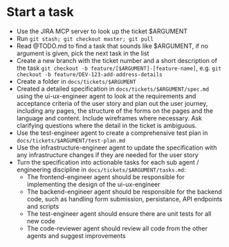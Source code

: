 # Start a task

- Use the JIRA MCP server to look up the ticket $ARGUMENT
- Run `git stash; git checkout master; git pull`
- Read @TODO.md to find a task that sounds like $ARGUMENT, if no argument is given, pick the next task in the list
- Create a new branch with the ticket number and a short description of the task `git checkout -b feature/[$ARGUMENT]-[feature-name]`, e.g. `git checkout -b feature/DEV-123-add-address-details`
- Create a folder in `docs/tickets/$ARGUMENT`
- Created a detailed specification in `docs/tickets/$ARGUMENT/spec.md` using the ui-ux-engineer agent to look at the requirements and acceptance criteria of the user story and plan out the user journey, including any pages, the structure of the forms on the pages and the language and content. Include wireframes where necessary. Ask clarifying questions where the detail in the ticket is ambiguous.
- Use the test-engineer agent to create a comprehensive test plan in `docs/tickets/$ARGUMENT/test-plan.md`
- Use the infrastructure-engineer agent to update the specification with any infrastructure changes if they are needed for the user story
- Turn the specification into actionable tasks for each sub agent / engineering discipline in `docs/tickets/$ARGUMENT/tasks.md`:
  - The frontend-engineer agent should be responsible for implementing the design of the ui-ux-engineer
  - The backend-engineer agent should be responsible for the backend code, such as handling form submission, persistance, API endpoints and scripts
  - The test-engineer agent should ensure there are unit tests for all new code
  - The code-reviewer agent should review all code from the other agents and suggest improvements 
